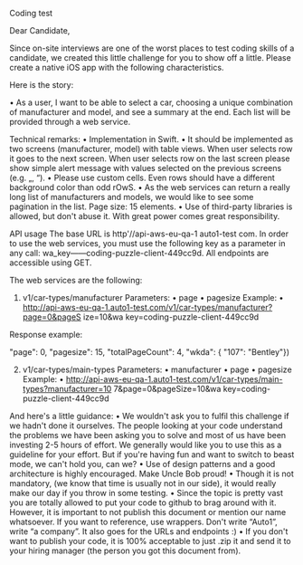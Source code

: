 

Coding test


Dear Candidate,

Since on-site interviews are one of the worst places to test coding skills of a candidate, we 
created this little challenge for you to show off a little. Please create a native iOS app with the 
following characteristics.

Here is the story:

•  As a user, I want to be able to select a car, choosing a unique combination of manufacturer and 
model, and see a summary at the end. Each list will be provided through a web service.

Technical remarks:
•  Implementation in Swift.
•  It should be implemented as two screens (manufacturer, model) with table views. When user 
selects row it goes to the next screen. When user selects row on the last screen please show simple 
alert message with values selected on the previous screens (e.g.
„<manufacturer>, <modeI>“).
•  Please use custom cells. Even rows should have a different background color than odd
rOwS.
•  As the web services can return a really long list of manufacturers and models, we would like to 
see some pagination in the list. Page size: 15 elements.
•  Use of third-party libraries is allowed, but don't abuse it. With great power comes great 
responsibility.

API usage
The base URL is http'//api-aws-eu-qa-1 auto1-test com. In order to use the web services, you must 
use the following key as a parameter in any call: wa_key——coding-puzzle-client-449cc9d. All 
endpoints are accessible using GET.

The web services are the following:

1. v1/car-types/manufacturer Parameters:
•  page
•  pagesize Example:
•  http://api-aws-eu-qa-1.auto1-test.com/v1/car-types/manufacturer?page=0&pageS ize=10&wa 
key=coding-puzzle-client-449cc9d



Response example:

"page": 0,
"pagesize": 15,
"totalPageCount": 4,
"wkda": {
"107": "Bentley"})

2. v1/car-types/main-types Parameters:
•  manufacturer
•  page
•  pagesize Example:
•  http://api-aws-eu-qa-1.auto1-test.com/v1/car-types/main-types?manufacturer=10 
7&page=0&pageSize=10&wa key=coding-puzzle-client-449cc9d

And here's a little guidance:
•  We wouldn't ask you to fulfil this challenge if we hadn't done it ourselves. The people looking 
at your code understand the problems we have been asking you to solve and most of us have been 
investing 2-5 hours of effort. We generally would like you to use this as a guideline for your 
effort. But if you're having fun and want to switch to beast mode, we can't hold you, can we?
•  Use of design patterns and a good architecture is highly encouraged. Make Uncle Bob proud!
•  Though it is not mandatory, (we know that time is usually not in our side), it would really make 
our day if you throw in some testing.
•  Since the topic is pretty vast you are totally allowed to put your code to github to brag around 
with it. However, it is important to not publish this document or mention our name whatsoever. If 
you want to reference, use wrappers. Don't write “Auto1”, write “a company”. It also goes for the 
URLs and endpoints :)
•  If you don't want to publish your code, it is 100% acceptable to just .zip it and send it to 
your hiring manager (the person you got this document from).
